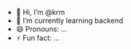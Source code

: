 - 👋 Hi, I’m @krm
- 🌱 I’m currently learning backend
- 😄 Pronouns: ...
- ⚡ Fun fact: ...

<!---
vicestpepsi/vicestpepsi is a ✨ special ✨ repository because its `README.md` (this file) appears on your GitHub profile.
You can click the Preview link to take a look at your changes.
--->
